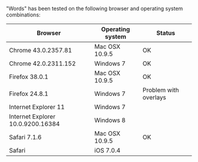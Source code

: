 "Words" has been tested on the following browser and
operating system combinations:

Browser|Operating system|Status
-|-|-
Chrome 43.0.2357.81|Mac OSX 10.9.5|OK
Chrome 42.0.2311.152|Windows 7|OK
Firefox 38.0.1|Mac OSX 10.9.5|OK
Firefox 24.8.1|Windows 7|Problem with overlays
Internet Explorer 11|Windows 7|
Internet Explorer 10.0.9200.16384|Windows 8|
Safari 7.1.6|Mac OSX 10.9.5|OK
Safari|iOS 7.0.4|
